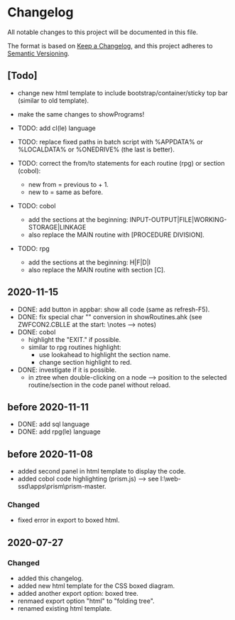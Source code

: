 # Changelog

All notable changes to this project will be documented in this file.

The format is based on [Keep a Changelog](https://keepachangelog.com/en/1.0.0/),
and this project adheres to [Semantic Versioning](https://semver.org/spec/v2.0.0.html).

## [Todo]

- change new html template to include bootstrap/container/sticky top bar (similar to old template).
- make the same changes to showPrograms!

- TODO: add cl(le) language
- TODO: replace fixed paths in batch script with %APPDATA% or %LOCALDATA% or %ONEDRIVE% (the last is better).

- TODO: correct the from/to statements for each routine (rpg) or section (cobol):
  - new from = previous to + 1.
  - new to = same as before.
- TODO: cobol
  - add the sections at the beginning: INPUT-OUTPUT|FILE|WORKING-STORAGE|LINKAGE
  - also replace the MAIN routine with [PROCEDURE DIVISION].
- TODO: rpg
  - add the sections at the beginning: H|F|D|I
  - also replace the MAIN routine with section [C].

## 2020-11-15

- DONE: add button in appbar: show all code (same as refresh-F5).
- DONE: fix special char "\" conversion in showRoutines.ahk (see ZWFCON2.CBLLE at the start: \notes --> notes)
- DONE: cobol
  - highlight the "EXIT." if possible.
  - similar to rpg routines highlight:
    - use lookahead to highlight the section name.
    - change section highlight to red.
- DONE: investigate if it is possible.
  - in ztree when double-clicking on a node --> position to the selected routine/section in the code panel without reload.

## before 2020-11-11

- DONE: add sql language
- DONE: add rpg(le) language

## before 2020-11-08

- added second panel in html template to display the code.
- added cobol code highlighting (prism.js) --> see I:\web-ssd\apps\prism\prism-master.

### Changed

- fixed error in export to boxed html.

## 2020-07-27

### Changed

- added this changelog.
- added new html template for the CSS boxed diagram.
- added another export option: boxed tree.
- renmaed export option "html" to "folding tree".
- renamed existing html template.
